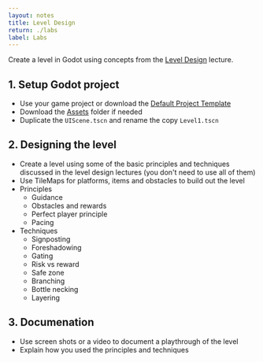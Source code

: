 ```yaml
---
layout: notes
title: Level Design
return: ./labs
label: Labs
---
```


<!-- <iframe width="560" height="315" src="https://www.youtube.com/embed/hWFJgCm2wFg?rel=0" frameborder="0" allowfullscreen></iframe> -->

Create a level in Godot using concepts from the [Level Design](../notes/level) lecture.

## 1. Setup Godot project
- Use your game project or download the [Default Project Template](./270_Template.zip)
- Download the [Assets](./270_Assets.zip) folder if needed
- Duplicate the `UIScene.tscn` and rename the copy `Level1.tscn`

## 2. Designing the level
- Create a level using some of the basic principles and techniques discussed in the level design lectures (you don't need to use all of them)
- Use TileMaps for platforms, items and obstacles to build out the level
- Principles
	- Guidance
	- Obstacles and rewards
	- Perfect player principle
	- Pacing
- Techniques
	- Signposting
	- Foreshadowing
	- Gating
	- Risk vs reward
	- Safe zone
	- Branching
	- Bottle necking
	- Layering

## 3. Documenation
- Use screen shots or a video to document a playthrough of the level
- Explain how you used the principles and techniques